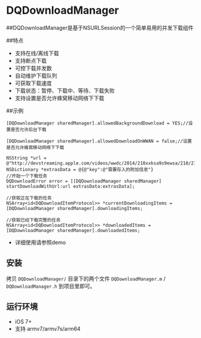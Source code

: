 # DQDownloadManager

##DQDownloadManager是基于NSURLSession的一个简单易用的并发下载组件

##特点

- 支持在线/离线下载
- 支持断点下载
- 可控下载并发数
- 自动维护下载队列
- 可获取下载速度
- 下载状态：暂停、下载中、等待、下载失败
- 支持设置是否允许蜂窝移动网络下下载

##示例

```objc
[DQDownloadManager sharedManager].allowedBackgroundDownload = YES;//设置是否允许后台下载 

[DQDownloadManager sharedManager].allowedDownloadOnWWAN = false;//设置是否允许蜂窝移动网络下下载 

NSString *url = @"http://devstreaming.apple.com/videos/wwdc/2014/210xxksa9s9ewsa/210/210_hd_accessibility_on_ios.mov";
NSDictionary *extrasData = @{@"key":@"需要存入的附加信息"}
//开始一个下载任务
DQDownloadError error = [[DQDownloadManager sharedManager] startDownloadWithUrl:url extrasData:extrasData];

//获取正在下载的任务
NSArray<id<DQDownloadItemProtocol>> *currentDownloadingItems = [DQDownloadManager sharedManager].downloadingItems;

//获取已经下载完整的任务
NSArray<id<DQDownloadItemProtocol>> *downloadedItems = [DQDownloadManager sharedManager].downloadedItems;
```
- 详细使用请参照demo

## 安装

拷贝 `DQDownloadManager/` 目录下的两个文件 `DQDownloadManager.m` / `DQDownloadManager.h`  到项目里即可。

## 运行环境

- iOS 7+
- 支持 armv7/armv7s/arm64

